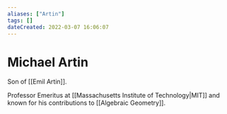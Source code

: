 ```yaml
---
aliases: ["Artin"] 
tags: [] 
dateCreated: 2022-03-07 16:06:07
---
```

# Michael Artin
Son of [[Emil Artin]].

Professor Emeritus at [[Massachusetts Institute of Technology|MIT]] and known for his contributions to [[Algebraic Geometry]].